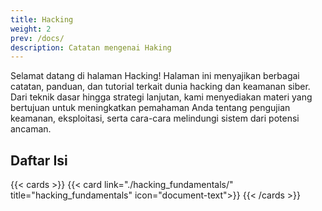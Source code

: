 ```yaml
---
title: Hacking
weight: 2
prev: /docs/
description: Catatan mengenai Haking
---
```


Selamat datang di halaman Hacking! Halaman ini menyajikan berbagai catatan, panduan, dan tutorial terkait dunia hacking dan keamanan siber. Dari teknik dasar hingga strategi lanjutan, kami menyediakan materi yang bertujuan untuk meningkatkan pemahaman Anda tentang pengujian keamanan, eksploitasi, serta cara-cara melindungi sistem dari potensi ancaman.

## Daftar Isi

{{< cards >}}
{{< card link="./hacking_fundamentals/" title="hacking_fundamentals" icon="document-text">}}
{{< /cards >}}
